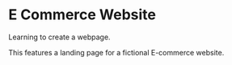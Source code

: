 # E Commerce Website
Learning to create a webpage.

This features a landing page for a fictional E-commerce website.

